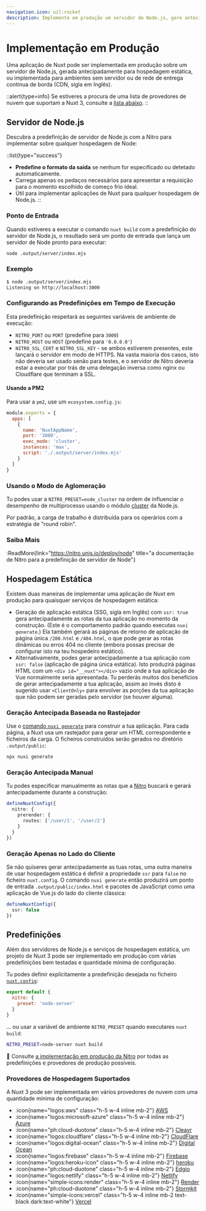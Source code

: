 ```yaml
---
navigation.icon: uil:rocket
description: Implemente em produção um servidor de Node.js, gere antecipadamente para hospedagem estática e para ambientes sem servidor ou de borda.
---
```


# Implementação em Produção

Uma aplicação de Nuxt pode ser implementada em produção sobre um servidor de Node.js, gerada antecipadamente para hospedagem estática, ou implementada para ambientes sem servidor ou de rede de entrega continua de borda (CDN, sigla em Inglês).

::alert{type=info}
Se estiveres a procura de uma lista de provedores de nuvem que suportam a Nuxt 3, consulte a [lista abaixo](#supported-hosting-providers).
::

## Servidor de Node.js

Descubra a predefinição de servidor de Node.js com a Nitro para implementar sobre qualquer hospedagem de Node:

::list{type="success"}
- **Predefine o formato da saída** se nenhum for especificado ou detetado automaticamente.<br>
- Carrega apenas os pedaços necessários para apresentar a requisição para o momento escolhido de começo frio ideal.<br>
- Útil para implementar aplicações de Nuxt para qualquer hospedagem de Node.js.
::

### Ponto de Entrada

Quando estiveres a executar o comando `nuxt build` com a predefinição do servidor de Node.js, o resultado será um ponto de entrada que lança um servidor de Node pronto para executar:

```bash
node .output/server/index.mjs
```

### Exemplo

```bash
$ node .output/server/index.mjs
Listening on http://localhost:3000
```

### Configurando as Predefinições em Tempo de Execução

Esta predefinição respeitará as seguintes variáveis de ambiente de execução:

- `NITRO_PORT` ou `PORT` (predefine para `3000`)
- `NITRO_HOST` ou `HOST` (predefine para `'0.0.0.0'`)
- `NITRO_SSL_CERT` e `NITRO_SSL_KEY` - se ambos estiverem presentes, este lançará o servidor em modo de HTTPS. Na vasta maioria dos casos, isto não deveria ser usado senão para testes, e o servidor de Nitro deveria estar a executar por trás de uma delegação inversa como nginx ou Cloudflare que terminam a SSL.

#### Usando a PM2

Para usar a `pm2`, use um `ecosystem.config.js`:

```js [ecosystem.config.js]
module.exports = {
  apps: [
    {
      name: 'NuxtAppName',
      port: '3000',
      exec_mode: 'cluster',
      instances: 'max',
      script: './.output/server/index.mjs'
    }
  ]
}
```

### Usando o Modo de Aglomeração

Tu podes usar a `NITRO_PRESET=node_cluster` na ordem de influenciar o desempenho de multiprocesso usando o módulo [cluster](https://nodejs.org/dist/latest/docs/api/cluster.html) da Node.js.

Por padrão, a carga de trabalho é distribuída para os operários com a estratégia de "round robin".

### Saiba Mais

:ReadMore{link="https://nitro.unjs.io/deploy/node" title="a documentação de Nitro para a predefinição de servidor de Node"}

## Hospedagem Estática

Existem duas maneiras de implementar uma aplicação de Nuxt em produção para quaisquer serviços de hospedagem estática:

- Geração de aplicação estática (SSG, sigla em Inglês) com `ssr: true` gera antecipadamente as rotas da tua aplicação no momento da construção. (Este é o comportamento padrão quando executas `nuxi generate`.) Ela também gerará as páginas de retorno de aplicação de página única `/200.html` e `/404.html`, o que pode gerar as rotas dinâmicas ou erros 404 no cliente (embora possas precisar de configurar isto na teu hospedeiro estático).
- Alternativamente, podes gerar antecipadamente a tua aplicação com `ssr: false` (aplicação de página única estática). Isto produzirá páginas HTML com um `<div id="__nuxt"></div>` vazio onde a tua aplicação de Vue normalmente seria apresentada. Tu perderás muitos dos benefícios de gerar antecipadamente a tua aplicação, assim ao invés disto é sugerido usar `<ClientOnly>` para envolver as porções da tua aplicação que não podem ser geradas pelo servidor (se houver alguma).

### Geração Antecipada Baseada no Rastejador

Use o [comando `nuxi generate`](/docs/api/commands/generate) para construir a tua aplicação. Para cada página, a Nuxt usa um rastejador para gerar um HTML correspondente e ficheiros da carga. O ficheiros construídos serão gerados no diretório `.output/public`:

```bash
npx nuxi generate
```

### Geração Antecipada Manual

Tu podes especificar manualmente as rotas que a [Nitro](/docs/guide/concepts/server-engine) buscará e gerará antecipadamente durante a construção:

```ts [nuxt.config.ts|js]
defineNuxtConfig({
  nitro: {
    prerender: {
      routes: ['/user/1', '/user/2']
    }
  }
})
```

### Geração Apenas no Lado do Cliente

Se não quiseres gerar antecipadamente as tuas rotas, uma outra maneira de usar hospedagem estática é definir a propriedade `ssr` para `false` no ficheiro `nuxt.config`. O comando `nuxi generate` então produzirá um ponto de entrada `.output/public/index.html` e pacotes de JavaScript como uma aplicação de Vue.js do lado do cliente clássica:

```ts [nuxt.config.ts|js]
defineNuxtConfig({
  ssr: false
})
```

## Predefinições

Além dos servidores de Node.js e serviços de hospedagem estática, um projeto de Nuxt 3 pode ser implementado em produção com várias predefinições bem testadas e quantidade mínima de configuração.

Tu podes definir explicitamente a predefinição desejada no ficheiro [`nuxt.config`](/docs/guide/directory-structure/nuxt.config):

```js [nuxt.config.js|ts]
export default {
  nitro: {
    preset: 'node-server'
  }
}
```

... ou usar a variável de ambiente `NITRO_PRESET` quando executares `nuxt build`:

```bash
NITRO_PRESET=node-server nuxt build
```

🔎 Consulte [a implementação em produção da Nitro](https://nitro.unjs.io/deploy) por todas as predefinições e provedores de produção possíveis.

### Provedores de Hospedagem Suportados

A Nuxt 3 pode ser implementada em vários provedores de nuvem com uma quantidade mínima de configuração:

- :icon{name="logos:aws" class="h-5 w-4 inline mb-2"} [AWS](https://nitro.unjs.io/deploy/providers/aws)
- :icon{name="logos:microsoft-azure" class="h-5 w-4 inline mb-2"} [Azure](https://nitro.unjs.io/deploy/providers/azure)
- :icon{name="ph:cloud-duotone" class="h-5 w-4 inline mb-2"} [Cleavr](https://nitro.unjs.io/deploy/providers/cleavr)
- :icon{name="logos:cloudflare" class="h-5 w-4 inline mb-2"} [CloudFlare](https://nitro.unjs.io/deploy/providers/cloudflare)
- :icon{name="logos:digital-ocean" class="h-5 w-4 inline mb-2"} [Digital Ocean](https://nitro.unjs.io/deploy/providers/digitalocean)
- :icon{name="logos:firebase" class="h-5 w-4 inline mb-2"} [Firebase](https://nitro.unjs.io/deploy/providers/firebase)
- :icon{name="logos:heroku-icon" class="h-5 w-4 inline mb-2"} [heroku](https://nitro.unjs.io/deploy/providers/heroku)
- :icon{name="ph:cloud-duotone" class="h-5 w-4 inline mb-2"} [Edgio](https://nitro.unjs.io/deploy/providers/edgio)
- :icon{name="logos:netlify" class="h-5 w-4 inline mb-2"} [Netlify](https://nitro.unjs.io/deploy/providers/netlify)
- :icon{name="simple-icons:render" class="h-5 w-4 inline mb-2"} [Render](https://nitro.unjs.io/deploy/providers/render)
- :icon{name="ph:cloud-duotone" class="h-5 w-4 inline mb-2"} [Stormkit](https://nitro.unjs.io/deploy/providers/stormkit)
- :icon{name="simple-icons:vercel" class="h-5 w-4 inline mb-2 text-black dark:text-white"} [Vercel](https://nitro.unjs.io/deploy/providers/vercel)
